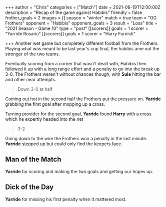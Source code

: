 +++
author = "Chris"
categories = ["Match"]
date = 2021-06-19T12:00:00Z
description = "Recap of the game against Habibis"
friendly = false
frother_goals = 2
images = []
season = "winter"
match = true
team = "OG Frothers"
opponent = "Habibis"
opponent_goals = 3
result = "Loss"
title = "2021 Season - Game 10"
type = "post"
[[scorers]]
goals = 1
scorer = "Yarride Rosario"
[[scorers]]
goals = 1
scorer = "Harry Furnish"

+++
Another wet game but completely different football from the Frothers. Playing what was meant to be last year's cup final, the habibis ame out the stronger of the two teams.

Eventually scoring from a corner that wasn't dealt with, Habibis then followed it up with a long range effort and a penalty to go into the break up 3-0. The Frothers weren't without chances though, with **Sule** hitting the bar and other near attempts.

> Down 3-0 at half

Coming out hot in the second half the Frothers put the pressure on. **Yarride** grabbing the first goal after mopping up a cross.

Turning provider for the second goal, **Yarride** found **Harry** with a cross which he expertly headed into the net

> 3-2

Going down to the wire the Frothers won a penalty in the last minute. **Yarride** stepped up but could only find the keepers face.

## Man of the Match

**Yarride** for scoring and making the two goals and getting our hopes up.

## Dick of the Day

**Yarride** for missing his first penalty when it mattered most.
